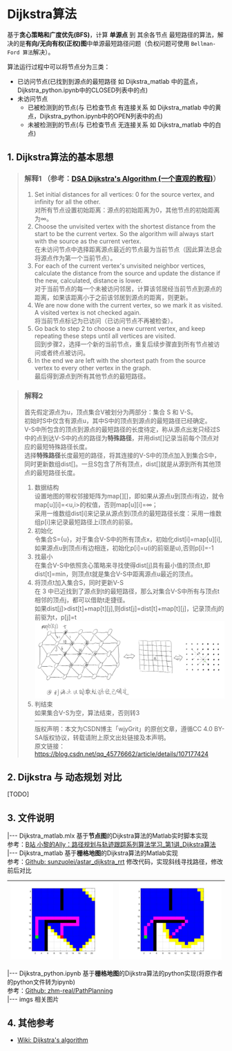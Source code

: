 # Dijkstra算法

基于**贪心策略和广度优先(BFS)**，计算 **单源点** 到 其余各节点 最短路径的算法，解决的是**有向/无向有权(正权)图**中单源最短路径问题（负权问题可使用 `Bellman-Ford 算法`解决）。  

算法运行过程中可以将节点分为三类：  
- 已访问节点(已找到到源点的最短路径 如 Dijkstra_matlab 中的蓝点，Dijkstra_python.ipynb中的CLOSED列表中的点)
- 未访问节点
  - 已被检测到的节点(与 已检查节点 有连接关系 如 Dijkstra_matlab 中的黄点，Dijkstra_python.ipynb中的OPEN列表中的点)
  - 未被检测到的节点(与 已检查节点 无连接关系 如 Dijkstra_matlab 中的白点)

## 1. Dijkstra算法的基本思想  
> ### 解释1 （参考：[DSA Dijkstra's Algorithm (一个直观的教程)](https://www.w3schools.com/dsa/dsa_algo_graphs_dijkstra.php)）
> 1. Set initial distances for all vertices: 0 for the source vertex, and infinity for all the other.  
> 对所有节点设置初始距离：源点的初始距离为0，其他节点的初始距离为∞。  
> 2. Choose the unvisited vertex with the shortest distance from the start to be the current vertex. So the algorithm will always start with the source as the current vertex.  
> 在未访问节点中选择距离源点最近的节点最为当前节点（因此算法总会将源点作为第一个当前节点）。 
> 3. For each of the current vertex's unvisited neighbor vertices, calculate the distance from the source and update the distance if the new, calculated, distance is lower.  
> 对于当前节点的每一个未被访问邻居，计算该邻居经当前节点到源点的距离，如果该距离小于之前该邻居到源点的距离，则更新。  
> 4. We are now done with the current vertex, so we mark it as visited. A visited vertex is not checked again.  
> 将当前节点标记为已访问（已访问节点不再被检查）。  
> 5. Go back to step 2 to choose a new current vertex, and keep repeating these steps until all vertices are visited.  
> 回到步骤2，选择一个新的当前节点，重复后续步骤直到所有节点被访问或者终点被访问。  
> 6. In the end we are left with the shortest path from the source vertex to every other vertex in the graph.  
> 最后得到源点到所有其他节点的最短路径。


> ### 解释2
> 首先假定源点为u，顶点集合V被划分为两部分：集合 S 和 V-S。  
> 初始时S中仅含有源点u，其中S中的顶点到源点的最短路径已经确定。  
> V-S中所包含的顶点到源点的最短路径的长度待定，称从源点出发只经过S中的点到达V-S中的点的路径为**特殊路径**，并用dist[]记录当前每个顶点对应的最短特殊路径长度。  
> 选择**特殊路径**长度最短的路径，将其连接的V-S中的顶点加入到集合S中，同时更新数组dist[]。一旦S包含了所有顶点，dist[]就是从源到所有其他顶点的最短路径长度。  
> 1. 数据结构  
>    设置地图的带权邻接矩阵为map[][]，即如果从源点u到顶点i有边，就令map[u][i]=<u,i>的权值，否则map[u][i]=∞；  
>    采用一维数组dist[i]来记录从源点到i顶点的最短路径长度：采用一维数组p[i]来记录最短路径上i顶点的前驱。  
> 2. 初始化  
>    令集合S={u}，对于集合V-S中的所有顶点x，初始化dist[i]=map[u][i],如果源点u到顶点i有边相连，初始化p[i]=u(i的前驱是u),否则p[i]=-1  
> 3. 找最小  
>    在集合V-S中依照贪心策略来寻找使得dist[j]具有最小值的顶点t,即dist[t]=min，则顶点t就是集合V-S中距离源点u最近的顶点。  
> 4. 将顶点t加入集合S，同时更新V-S  
>    在 3 中已近找到了源点到t的最短路径，那么对集合V-S中所有与顶点t相邻的顶点j，都可以借助t走捷径。  
>    如果dist[j]>dist[t]+map[t][j],则dist[j]=dist[t]+map[t][j]，记录顶点j的前驱为t，p[j]=t  
>    ![示意图](./imgs/2.jpeg)  
> 5. 判结束  
>    如果集合V-S为空，算法结束，否则转3  
> ————————————————  
> 版权声明：本文为CSDN博主「wjyGrit」的原创文章，遵循CC 4.0 BY-SA版权协议，转载请附上原文出处链接及本声明。  
> 原文链接：https://blog.csdn.net/qq_45776662/article/details/107177424

## 2. Dijkstra 与 动态规划 对比
[TODO]

## 3. 文件说明

|--- Dijkstra_matlab.mlx 基于**节点图**的Dijkstra算法的Matlab实时脚本实现  
   参考：[B站 小黎的Ally：路径规划与轨迹跟踪系列算法学习_第1讲_Dijkstra算法](https://www.bilibili.com/video/BV19T4y1M7uR/?spm_id_from=333.788.recommend_more_video.0&vd_source=be5bd51fafff7d21180e251563899e5e>)  
|--- Dijkstra_matlab 基于**栅格地图**的Dijkstra算法的Matlab实现  
   参考：[Github: sunzuolei/astar_dijkstra_rrt](https://github.com/sunzuolei/astar_dijkstra_rrt) 修改代码，实现斜线寻找路径，修改前后对比  

|![Image 1](./imgs/4.jpg)|![Image 2](./imgs/3.jpg)|
|------------------------|------------------------|  

|--- Dijkstra_python.ipynb 基于**栅格地图**的Dijkstra算法的python实现(将原作者的python文件转为ipynb)  
参考：[Github: zhm-real/PathPlanning](https://github.com/zhm-real/PathPlanning)  
|--- imgs 相关图片   


## 4. 其他参考
- [Wiki: Dijkstra's algorithm](https://en.wikipedia.org/wiki/Dijkstra%27s_algorithm)
